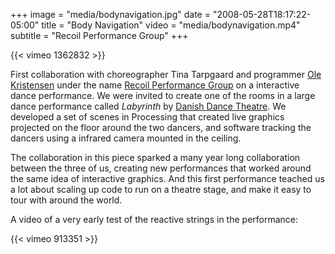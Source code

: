 +++
image = "media/bodynavigation.jpg"
date = "2008-05-28T18:17:22-05:00"
title = "Body Navigation"
video = "media/bodynavigation.mp4"
subtitle = "Recoil Performance Group"
+++

{{< vimeo 1362832 >}}

First collaboration with choreographer Tina Tarpgaard and programmer [Ole Kristensen]() under the name [Recoil Performance Group](recoil-performance.org) on a interactive dance performance. We were invited to create one of the rooms in a large dance performance called *Labyrinth* by [Danish Dance Theatre](). We developed a set of scenes in Processing that created live graphics projected on the floor around the two dancers, and software tracking the dancers using a infrared camera mounted in the ceiling. 

The collaboration in this piece sparked a many year long collaboration between the three of us, creating new performances that worked around the same idea of interactive graphics. And this first performance teached us a lot about scaling up code to run on a theatre stage, and make it easy to tour with around the world. 

A video of a very early test of the reactive strings in the performance:

{{< vimeo 913351 >}}